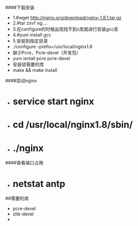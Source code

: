 ####下载安装
-	1.#wget http://nginx.org/download/nginx-1.8.1.tar.gz
-	2.#tar zxvf ng....
-	3.在configure的时候出现找不到c库就进行安装gcc库
-	4.#yum install gcc
-	5.安装到指定目录
-	./configure -prefix=/usr/local/nginx1.8
-	缺少Pcre，Pcre-devel（开发包）
-	yum isntall pcre pcre-devel
-	安装锁需要的库
-	make && make install

####启动nginx
-	# service start nginx
-	# cd /usr/local/nginx1.8/sbin/
-	# ./nginx

####查看端口占用
-	# netstat antp




##需要的库

-	pcre-devel
-	zlib-devel
-	